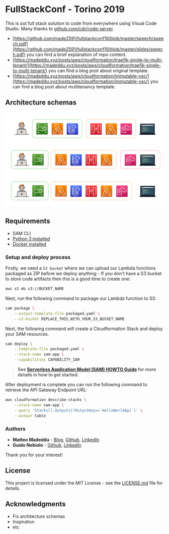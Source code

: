 # FullStackConf - Torino 2019

This is out full stack solution to code from everywhere using Visual Code Studio. Many thanks to [github.com/cdr/code-server](https://github.com/cdr/code-server).

- [https://github.com/made2591/fullstackconf19/blob/master/speech/speech.pdf](https://github.com/made2591/fullstackconf19/blob/master/slides/speech.pdf) you can find a brief explanation of repo content.
- [https://madeddu.xyz/posts/aws/cloudformation/traefik-single-to-multi-tenant/](https://madeddu.xyz/posts/aws/cloudformation/traefik-single-to-multi-tenant/) you can find a blog post about original template.
- [https://madeddu.xyz/posts/aws/cloudformation/immutable-vsc/](https://madeddu.xyz/posts/aws/cloudformation/immutable-vsc/) you can find a blog post about multitenancy template.

## Architecture schemas

![](https://github.com/made2591/fullstackconf19/blob/master/slides/img/architecture.png)

## Requirements

* SAM CLI
* [Python 3 installed](https://www.python.org/downloads/)
* [Docker installed](https://www.docker.com/community-edition)

### Setup and deploy process

Firstly, we need a `S3 bucket` where we can upload our Lambda functions packaged as ZIP before we deploy anything - If you don't have a S3 bucket to store code artifacts then this is a good time to create one:

```bash
aws s3 mb s3://BUCKET_NAME
```

Next, run the following command to package our Lambda function to S3:

```bash
sam package \
    --output-template-file packaged.yaml \
    --s3-bucket REPLACE_THIS_WITH_YOUR_S3_BUCKET_NAME
```

Next, the following command will create a Cloudformation Stack and deploy your SAM resources.

```bash
sam deploy \
    --template-file packaged.yaml \
    --stack-name sam-app \
    --capabilities CAPABILITY_IAM
```

> **See [Serverless Application Model (SAM) HOWTO Guide](https://docs.aws.amazon.com/serverless-application-model/latest/developerguide/serverless-quick-start.html) for more details in how to get started.**

After deployment is complete you can run the following command to retrieve the API Gateway Endpoint URL:

```bash
aws cloudformation describe-stacks \
    --stack-name sam-app \
    --query 'Stacks[].Outputs[?OutputKey==`HelloWorldApi`]' \
    --output table
```

### Authors

* **Matteo Madeddu** - [Blog](https://madeddu.xyz/), [Github](https://github.com/made2591/), [LinkedIn](https://www.linkedin.com/in/mmadeddu/)
* **Guido Nebiolo** - [Github](https://github.com/guidonebiolo/), [LinkedIn](https://www.linkedin.com/in/guidonebiolo/)

Thank you for your interest!

## License

This project is licensed under the MIT License - see the [LICENSE.md](LICENSE.md) file for details.

## Acknowledgments

* Fix architecture schemas
* Inspiration
* etc